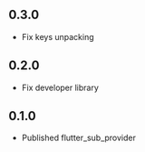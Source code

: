 ## 0.3.0

- Fix keys unpacking

## 0.2.0

- Fix developer library

## 0.1.0

- Published flutter_sub_provider
